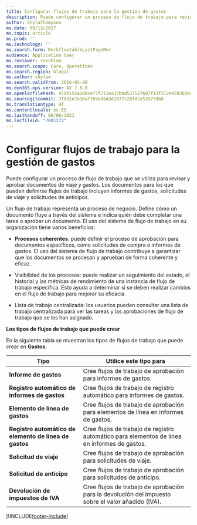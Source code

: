 ```yaml
---
title: Configurar flujos de trabajo para la gestión de gastos
description: Puede configurar un proceso de flujo de trabajo para revisar y aprobar documentos de viaje y gastos.
author: ShylaThompson
ms.date: 09/13/2017
ms.topic: article
ms.prod: ''
ms.technology: ''
ms.search.form: WorkflowtableListPageRnr
audience: Application User
ms.reviewer: roschlom
ms.search.scope: Core, Operations
ms.search.region: Global
ms.author: shylaw
ms.search.validFrom: 2016-02-28
ms.dyn365.ops.version: AX 7.0.0
ms.openlocfilehash: 97db155a1d8ce77f711ea37bbd537527607f13f212ee59383ea165f5e46b81ba
ms.sourcegitcommit: 7f8d1e7a16af769adb43d1877c28fdce53975db8
ms.translationtype: HT
ms.contentlocale: es-ES
ms.lasthandoff: 08/06/2021
ms.locfileid: "7001272"
---
```

# <a name="set-up-expense-management-workflows"></a>Configurar flujos de trabajo para la gestión de gastos

Puede configurar un proceso de flujo de trabajo que se utiliza para revisar y aprobar documentos de viaje y gastos. Los documentos para los que pueden definirse flujos de trabajo incluyen informes de gastos, solicitudes de viaje y solicitudes de anticipos.

Un flujo de trabajo representa un proceso de negocio. Define cómo un documento fluye a través del sistema e indica quién debe completar una tarea o aprobar un documento. El uso del sistema de flujo de trabajo en su organización tiene varios beneficios:

-   **Procesos coherentes**: puede definir el proceso de aprobación para documentos específicos, como solicitudes de compra e informes de gastos. El uso del sistema de flujo de trabajo contribuye a garantizar que los documentos se procesan y aprueban de forma coherente y eficaz.

-   Visibilidad de los procesos: puede realizar un seguimiento del estado, el historial y las métricas de rendimiento de una instancia de flujo de trabajo específica. Esto ayuda a determinar si se deben realizar cambios en el flujo de trabajo para mejorar su eficacia.

-   Lista de trabajo centralizada: los usuarios pueden consultar una lista de trabajo centralizada para ver las tareas y las aprobaciones de flujo de trabajo que se les han asignado. 

**Los tipos de flujos de trabajo que puede crear**

En la siguiente tabla se muestran los tipos de flujos de trabajo que puede crear en **Gastos**.


|              <strong>Tipo</strong>              |                   <strong>Utilice este tipo para</strong>                   |
|-------------------------------------------------|-----------------------------------------------------------------------|
|         <strong>Informe de gastos</strong>         |            Cree flujos de trabajo de aprobación para informes de gastos.             |
|  <strong>Registro automático de informes de gastos</strong>   |        Cree flujos de trabajo de registro automático para informes de gastos.        |
|       <strong>Elemento de línea de gastos</strong>        |     Cree flujos de trabajo de aprobación para elementos de línea en informes de gastos.      |
| <strong>Registro automático de elemento de línea de gastos</strong> | Cree flujos de trabajo de registro automático para elementos de línea en informes de gastos. |
|       <strong>Solicitud de viaje</strong>       |          Cree flujos de trabajo de aprobación para solicitudes de viaje.           |
|      <strong>Solicitud de anticipo</strong>      |         Cree flujos de trabajo de aprobación para solicitudes de anticipo.          |
|        <strong>Devolución de impuestos de IVA</strong>        | Cree flujos de trabajo de aprobación para la devolución del impuesto sobre el valor añadido (IVA).  |



[!INCLUDE[footer-include](../includes/footer-banner.md)]